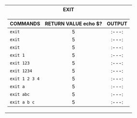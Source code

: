 <div align="center">
<table>
<tr><th>EXIT</th>
<tr><td>

| COMMANDS        | RETURN VALUE echo $?  | OUTPUT |
| :---            | :---:                 | :---:  |
| `exit`          | 5                     | :---:  |
| `exit `         | 5                     | :---:  |
| ` exit `        | 5                     | :---:  |
| `exit 1`        | 5                     | :---:  |
| `exit 123`      | 5	                    | :---:  |
| `exit 1234`     | 5                     | :---:  |
| `exit 1 2 3 4`  | 5	                    | :---:  |
| `exit a`        | 5	                    | :---:  |
| `exit abc`      | 5	                    | :---:  |
| `exit a b c`    | 5	                    | :---:  |

</td></tr> </table>
</div>
